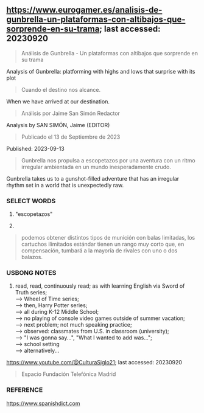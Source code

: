 ## https://www.eurogamer.es/analisis-de-gunbrella-un-plataformas-con-altibajos-que-sorprende-en-su-trama; last accessed: 20230920

> Análisis de Gunbrella - Un plataformas con altibajos que sorprende en su trama

Analysis of Gunbrella: platforming with highs and lows that surprise with its plot

> Cuando el destino nos alcance.

When we have arrived at our destination.

> Análisis por Jaime San Simón Redactor

Analysis by SAN SIMÓN, Jaime (EDITOR)

> Publicado el 13 de Septiembre de 2023

Published: 2023-09-13

> Gunbrella nos propulsa a escopetazos por una aventura con un ritmo irregular ambientada en un mundo inesperadamente crudo.

Gunbrella takes us to a gunshot-filled adventure that has an irregular rhythm set in a world that is unexpectedly raw.

### SELECT WORDS

1) "escopetazos"

2)
 
> podemos obtener distintos tipos de munición con balas limitadas, los cartuchos ilimitados estándar tienen un rango muy corto que, en compensación, tumbará a la mayoría de rivales con uno o dos balazos.


### USBONG NOTES

1) read, read, continuously read; as with learning English via Sword of Truth series;<br/>
--> Wheel of Time series;<br/>
--> then, Harry Potter series;<br/>
--> all during K-12 Middle School;<br/>
--> no playing of console video games outside of summer vacation;<br/>
--> next problem; not much speaking practice; <br/>
--> observed: classmates from U.S. in classroom (university);<br/>
--> "I was gonna say...", "What I wanted to add was...";<br/>
--> school setting<br/>
--> alternatively...<br/>

https://www.youtube.com/@CulturaSiglo21; last accessed: 20230920

> Espacio Fundación Telefónica Madrid

### REFERENCE

https://www.spanishdict.com
